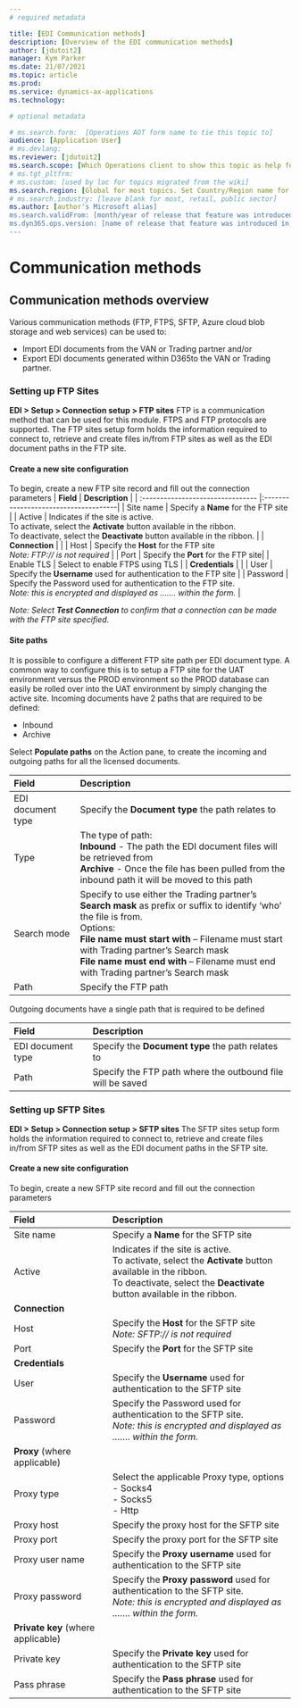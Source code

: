 ```yaml
---
# required metadata

title: [EDI Communication methods]
description: [Overview of the EDI communication methods]
author: [jdutoit2]
manager: Kym Parker
ms.date: 21/07/2021
ms.topic: article
ms.prod: 
ms.service: dynamics-ax-applications
ms.technology: 

# optional metadata

# ms.search.form:  [Operations AOT form name to tie this topic to]
audience: [Application User]
# ms.devlang: 
ms.reviewer: [jdutoit2]
ms.search.scope: [Which Operations client to show this topic as help for, to be set by content strategist, see list here: https://microsoft.sharepoint.com/teams/DynDoc/_layouts/15/WopiFrame.aspx?sourcedoc={23419e1c-eb64-42e9-aa9b-79875b428718}&action=edit&wd=target%28Core%20Dynamics%20AX%20CP%20requirements%2Eone%7C4CC185C0%2DEFAA%2D42CD%2D94B9%2D8F2A45E7F61A%2FVersions%20list%20for%20docs%20topics%7CC14BE630%2D5151%2D49D6%2D8305%2D554B5084593C%2F%29]
# ms.tgt_pltfrm: 
# ms.custom: [used by loc for topics migrated from the wiki]
ms.search.region: [Global for most topics. Set Country/Region name for localizations]
# ms.search.industry: [leave blank for most, retail, public sector]
ms.author: [author's Microsoft alias]
ms.search.validFrom: [month/year of release that feature was introduced in, in format yyyy-mm-dd]
ms.dyn365.ops.version: [name of release that feature was introduced in, see list here: https://microsoft.sharepoint.com/teams/DynDoc/_layouts/15/WopiFrame.aspx?sourcedoc={23419e1c-eb64-42e9-aa9b-79875b428718}&action=edit&wd=target%28Core%20Dynamics%20AX%20CP%20requirements%2Eone%7C4CC185C0%2DEFAA%2D42CD%2D94B9%2D8F2A45E7F61A%2FVersions%20list%20for%20docs%20topics%7CC14BE630%2D5151%2D49D6%2D8305%2D554B5084593C%2F%29]
---
```


# Communication methods

## Communication methods overview
Various communication methods (FTP, FTPS, SFTP, Azure cloud blob storage and web services) can be used to:
- Import EDI documents from the VAN or Trading partner and/or
- Export EDI documents generated within D365to the VAN or Trading partner.

### Setting up FTP Sites
**EDI > Setup > Connection setup > FTP sites**
FTP is a communication method that can be used for this module. FTPS and FTP protocols are supported. 
The FTP sites setup form holds the information required to connect to, retrieve and create files in/from FTP sites as well as the EDI document paths in the FTP site.

#### Create a new site configuration
To begin, create a new FTP site record and fill out the connection parameters
| **Field**                         | **Description**                      | 
| :-------------------------------- |:-------------------------------------| 
| Site name                 | Specify a **Name** for the FTP site |
| Active                    | Indicates if the site is active. <br> To activate, select the **Activate** button available in the ribbon. <br> To deactivate, select the **Deactivate** button available in the ribbon. |
| **Connection**            |  |
| Host                 		| Specify the **Host** for the FTP site <br> *Note: FTP:// is not required* |
| Port                 		| Specify the **Port** for the FTP site|
| Enable TLS          		| Select to enable FTPS using TLS |
| **Credentials**      		|  |
| User                 		| Specify the **Username** used for authentication to the FTP site |
| Password                  | Specify the Password used for authentication to the FTP site. <br> *Note: this is encrypted and displayed as ……. within the form.* |

*Note: Select **Test Connection** to confirm that a connection can be made with the FTP site specified.*

#### Site paths
It is possible to configure a different FTP site path per EDI document type.
A common way to configure this is to setup a FTP site for the UAT environment versus the PROD environment so the PROD database can easily be rolled over into the UAT environment by simply changing the active site.
Incoming documents have 2 paths that are required to be defined:
- Inbound
- Archive

Select **Populate paths** on the Action pane, to create the incoming and outgoing paths for all the licensed documents.

| **Field**                         | **Description**                      | 
| :-------------------------------- |:-------------------------------------| 
| EDI document type                 | Specify the **Document type** the path relates to |
| Type                				| The type of path: <br> **Inbound** - The path the EDI document files will be retrieved from <br> **Archive** - Once the file has been pulled from the inbound path it will be moved to this path |
| Search mode		                | Specify to use either the Trading partner’s **Search mask** as prefix or suffix to identify ‘who’ the file is from. <br> Options: <br> **File name must start with** – Filename must start with Trading partner’s Search mask <br> **File name must end with** – Filename must end with Trading partner’s Search mask |
| Path			                    | Specify the FTP path |

Outgoing documents have a single path that is required to be defined

| **Field**                         | **Description**                      | 
| :-------------------------------- |:-------------------------------------| 
| EDI document type                 | Specify the **Document type** the path relates to |
| Path			                    | Specify the FTP path where the outbound file will be saved |

### Setting up SFTP Sites
**EDI > Setup > Connection setup > SFTP sites**
The SFTP sites setup form holds the information required to connect to, retrieve and create files in/from SFTP sites as well as the EDI document paths in the SFTP site.

#### Create a new site configuration
To begin, create a new SFTP site record and fill out the connection parameters

| **Field**                         | **Description**                      | 
| :-------------------------------- |:-------------------------------------| 
| Site name                 	| Specify a **Name** for the SFTP site |
| Active                   	    | Indicates if the site is active. <br> To activate, select the **Activate** button available in the ribbon. <br> To deactivate, select the **Deactivate** button available in the ribbon. |
| **Connection**            	|  |
| Host                 			| Specify the **Host** for the SFTP site <br> *Note: SFTP:// is not required* |
| Port                 			| Specify the **Port** for the SFTP site|
| **Credentials**      			|  |
| User                 			| Specify the **Username** used for authentication to the SFTP site |
| Password                  	| Specify the Password used for authentication to the SFTP site. <br> *Note: this is encrypted and displayed as ……. within the form.* |
| **Proxy** (where applicable)  	|  |
| Proxy type                 	| Select the applicable Proxy type, options <br> - Socks4 <br> - Socks5 <br> - Http |
| Proxy host 	             	| Specify the proxy host for the SFTP site |
| Proxy port                 	| Specify the proxy port for the SFTP site |
| Proxy user name              	| Specify the **Proxy username** used for authentication to the SFTP site |
| Proxy password               	| Specify the **Proxy password** used for authentication to the SFTP site. <br> *Note: this is encrypted and displayed as ……. within the form.* |
| **Private key** (where applicable) 	|  |
| Private key                 	| Specify the **Private key** used for authentication to the SFTP site |
| Pass phrase                 	| Specify the **Pass phrase** used for authentication to the SFTP site |
